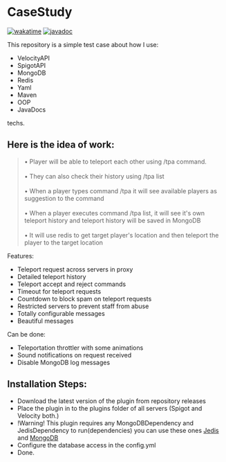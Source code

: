 # CaseStudy

[![wakatime](https://wakatime.com/badge/user/96162fe4-764c-435f-8a96-8e183553f72d/project/37d1a3b4-0737-4f82-9275-d9584dd8dc6d.svg)](https://wakatime.com/badge/user/96162fe4-764c-435f-8a96-8e183553f72d/project/37d1a3b4-0737-4f82-9275-d9584dd8dc6d)
[![javadoc](https://javadoc.io/badge2/furkan.studio/casestudy/javadoc.svg)](https://javadoc.io/doc/furkan.studio/casestudy)
<br>

This repository is a simple test case about how I use:
- VelocityAPI
- SpigotAPI
- MongoDB
- Redis
- Yaml
- Maven
- OOP
- JavaDocs

techs.

## Here is the idea of work:
> • Player will be able to teleport each other using /tpa command. 
> <br><br>• They can also check their history using /tpa list
> <br><br>• When a player types command /tpa it will see available players as suggestion to the command
> <br><br>• When a player executes command /tpa list, it will see it's own teleport history and teleport history will be saved in MongoDB
> <br><br>• It will use redis to get target player's location and then teleport the player to the target location

Features:
- Teleport request across servers in proxy
- Detailed teleport history
- Teleport accept and reject commands
- Timeout for teleport requests
- Countdown to block spam on teleport requests
- Restricted servers to prevent staff from abuse
- Totally configurable messages
- Beautiful messages

Can be done:
- Teleportation throttler with some animations
- Sound notifications on request received
- Disable MongoDB log messages

## Installation Steps:

- Download the latest version of the plugin from repository releases
- Place the plugin in to the plugins folder of all servers (Spigot and Velocity both.)
- !Warning! This plugin requires any MongoDBDependency and JedisDependency to run(dependencies) you can use these ones [Jedis](https://github.com/furkanaliunal/JedisDependency) and [MongoDB](https://github.com/furkanaliunal/MongoDBDependency)
- Configure the database access in the config.yml
- Done.
